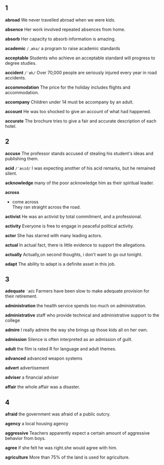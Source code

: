 ## 1
**abroad**
We never travelled abroad when we were kids.

**absence**
Her work involved repeated absences from home.

**absorb**
Her capacity to absorb information is amazing.

**academic**
`/ˌækə/`
a program to raise academic standards

**acceptable**
Students who achieve an acceptable standard will progress to degree studies.

**accident**
`/ˈæk/` 
Over 70,000 people are seriously injured every year in road accidents.

**accommodation**
The price for the holiday includes flights and accommodation.

**accompany**
Children under 14 must be accompany by an adult.

**account**
He was too shocked to give an account of what had happened.

**accurate** 
The brochure tries to give a fair and accurate description of each hotel.

## 2
**accuse**
The professor stands accused of stealing his student's ideas and publishing them.

**acid**
`/ˈæsɪd/`
I was expecting another of his acid remarks, but he remained silent.

**acknowledge**
many of the poor acknowledge him as their spiritual leader.

**across**
- come across  
They ran straight across the road.

**activist**
He was an activist by total commitment, and  a professional.

**activity**
Everyone is free to engage in peaceful political activity.

**actor**
She has starred with many leading actors.

**actual**
In actual fact, there is little evidence to support the allegations.

**actually**
Actually,on second thoughts, i don't want to go out tonight.

**adapt**
The ability to adapt is a definite asset in this job.

## 3
**adequate** 
`ˈædɪ`
Farmers have been slow to make adequate provision for their retirement.

**administration**
the health service spends too much on administration.

**administrative**
staff who provide technical and administrative support to the college

**admire**
I really admire the way she brings up those kids all on her own.

**admission**
Silence is often interpreted as an admission of guilt.

**adult**
the film is rated R for language and adult themes.

**advanced**
advanced weapon systems

**advert**
advertisement

**adviser**
a financial adviser

**affair**
the whole affair was a disaster.

## 4
**afraid**
the government was afraid of a public outcry.

**agency**
a local housing agency

**aggressive**
Teachers apparently expect a certain amount of aggressive behavior from boys.

**agree**
if she felt he was right.she would agree with him.

**agriculture**
More than 75% of the land is used for agriculture.